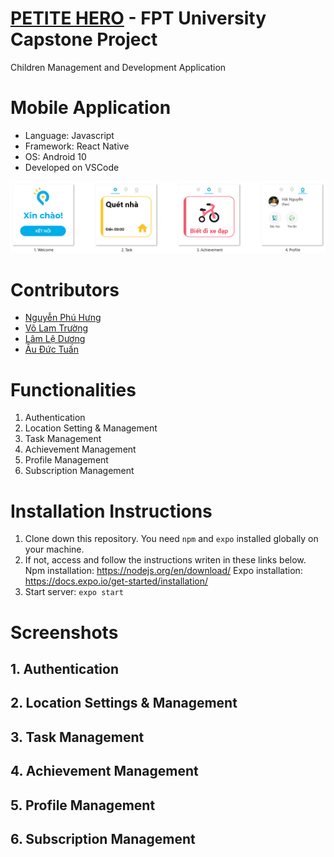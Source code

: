 # [PETITE HERO](https://github.com/petite-hero) - FPT University Capstone Project
Children Management and Development Application

# Mobile Application
- Language: Javascript
- Framework: React Native
- OS: Android 10
- Developed on VSCode

![](screenshots/overview.png)

# Contributors
- [Nguyễn Phú Hưng](https://github.com/hulk1999)
- [Võ Lam Trường](https://github.com/llduong)
- [Lâm Lệ Dương](https://github.com/llduong)
- [Âu Đức Tuấn](https://github.com/ibenrique2510)

# Functionalities
1. Authentication
2. Location Setting & Management
3. Task Management
4. Achievement Management
5. Profile Management
6. Subscription Management

# Installation Instructions
1. Clone down this repository. You need `npm` and `expo` installed globally on your machine.
2. If not, access and follow the instructions writen in these links below.
	Npm installation: https://nodejs.org/en/download/
	Expo installation: https://docs.expo.io/get-started/installation/
3. Start server: `expo start`

# Screenshots
## 1. Authentication
## 2. Location Settings & Management
## 3. Task Management
## 4. Achievement Management
## 5. Profile Management
## 6. Subscription Management